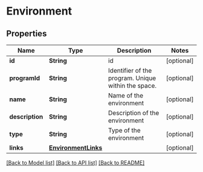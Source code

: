 # Environment

## Properties
Name | Type | Description | Notes
------------ | ------------- | ------------- | -------------
**id** | **String** | id | [optional] 
**programId** | **String** | Identifier of the program. Unique within the space. | [optional] 
**name** | **String** | Name of the environment | [optional] 
**description** | **String** | Description of the environment | [optional] 
**type** | **String** | Type of the environment | [optional] 
**links** | [**EnvironmentLinks**](EnvironmentLinks.md) |  | [optional] 

[[Back to Model list]](../README.md#documentation-for-models) [[Back to API list]](../README.md#documentation-for-api-endpoints) [[Back to README]](../README.md)


